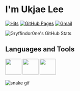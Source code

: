 # I'm Ukjae Lee


[![Hits](https://hits.seeyoufarm.com/api/count/incr/badge.svg?url=https%3A%2F%2Fgithub.com%2FGryffindor0ne&count_bg=%23DED982&title_bg=%23CC6B2D&icon=&icon_color=%23E7E7E7&title=hits&edge_flat=false)](https://hits.seeyoufarm.com)
[![GitHub Pages](https://img.shields.io/badge/-GitHub%20Pages-795548?logo=Github)](https://gryffindor0ne.github.io/)
[![Gmail](https://img.shields.io/badge/Gmail-d14836?style=flat&logo=Gmail&logoColor=white)](mailto:ukjae29@gmail.com)

 ![Gryffindor0ne's GitHub Stats](https://github-readme-stats.vercel.app/api?username=Gryffindor0ne&theme=moltack&show_icons=true)

## Languages and Tools ##

<p align="left">
  <img src="https://i.giphy.com/media/eNAsjO55tPbgaor7ma/200w.webp" width="50">
  <img src="https://media3.giphy.com/media/ln7z2eWriiQAllfVcn/200w.webp" width="50">
  <img src="https://i.giphy.com/media/IdyAQJVN2kVPNUrojM/200.webp" width="50">
</p>

![snake gif](https://github.com/Gryffindor0ne/Gryffindor0ne/blob/output/github-contribution-grid-snake.gif)





